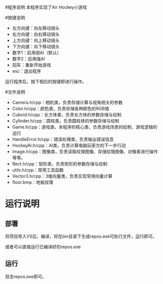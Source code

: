 #程序说明
本程序实现了Air Hockey小游戏

#按键说明
- 左方向键：向左移动镜头
- 右方向键：向右移动镜头
- 上方向键：向上移动镜头
- 下方向键：向下移动镜头
- 数字1：启用弱AI（默认）
- 数字2：启用强AI
- 回车：重新开始游戏
- esc：退出程序

运行程序后，按下相应的按键即进行操作。

#文件说明
- Camera.h/cpp：相机类，负责存储计算与视角相关的参数
- Color.h/cpp：颜色类，负责存储各种颜色的RGB值
- Cuboid.h/cpp：长方体类，负责长方体的参数存储与绘制
- Cylinder.h/cpp：圆柱类，负责圆柱体的参数存储与绘制
- Game.h/cpp：游戏类，本程序的核心类，负责游戏场景的绘制、游戏逻辑的运行
- HandleError.h/cpp：错误处理类，负责输出错误信息
- HockeyAI.h/cpp：AI类，负责计算电脑玩家方的下一步行动
- Image.h/cpp：图像类，负责读取纹理图像、存储纹理图像、对像素进行操作等等。
- Rect.h/cpp：矩形类，负责矩形的参数存储与绘制
- utils.h/cpp：常用工具函数
- Vector3.h/cpp：3维向量类，负责实现常用向量计算
- floor.bmp：地板纹理

# 运行说明

## 部署

将项目导入VS后，编译，将在bin目录下生成repos.exe可执行文件，运行即可。

或者可以直接运行已编译好的repos.exe

## 运行

双击repos.exe即可。
